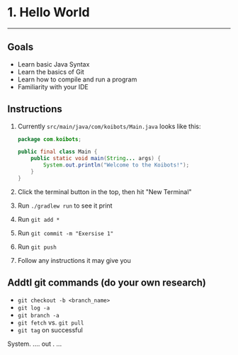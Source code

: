 # 1. Hello World

---
## Goals

 - Learn basic Java Syntax
 - Learn the basics of Git
 - Learn how to compile and run a program
 - Familiarity with your IDE

## Instructions 
1. Currently ```src/main/java/com/koibots/Main.java``` looks like this:

    ```java
    package com.koibots;

    public final class Main {
        public static void main(String... args) {
            System.out.println("Welcome to the Koibots!");
        }
    }
    ```
2. Click the terminal button in the top, then hit "New Terminal"
3. Run `./gradlew run` to see it print
3. Run `git add *`
4. Run `git commit -m "Exersise 1"`
5. Run `git push`
6. Follow any instructions it may give you



## Addtl git commands (do your own research)
- `git checkout -b <branch_name>`
- `git log -a`
- `git branch -a`
- `git fetch` vs. `git pull`
- `git tag` on successful


System.<Tab> .... out . <tab> ... 